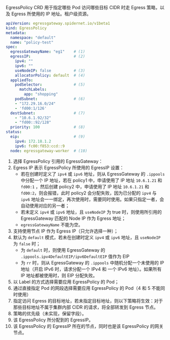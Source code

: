 EgressPolicy CRD 用于指定哪些 Pod 访问哪些目标 CIDR 时走 Egress 策略，以及 Egress 所使用的 IP 地址。租户级资源。

```yaml
apiVersion: egressgateway.spidernet.io/v1beta1
kind: EgressPolicy
metadata:
  namespace: "default"
  name: "policy-test"
spec:
  egressGatewayName: "eg1"    # (1)
  egressIP:                   # (2)
    ipv4: ""                            
    ipv6: ""
    useNodeIP: false          # (3)
    allocatorPolicy: default  # (4)
  appliedTo:                
    podSelector:              # (5) 
      matchLabels:    
        app: "shopping"
    podSubnet:                # (6)
    - "172.29.16.0/24"
    - 'fd00:1/126'
  destSubnet:                 # (7)
    - "10.6.1.92/32"
    - "fd00::92/128"
  priority: 100               # (8)
status:
  eip:                        # (9)
    ipv4: 172.18.1.2
    ipv6: fc00:f853:ccd::9
  node: egressgateway-worker  # (10)
```

1. 选择 EgressPolicy 引用的 EgressGateway：
2. Egress IP 表示 EgressPolicy 所使用的 EgressIP 设置：
    * 若在创建时定义了 `ipv4` 或 `ipv6` 地址，则从 EgressGateway 的 `.ippools` 中分配一个 IP 地址，若在 policy1 中，申请使用了 IP 地址 `10.6.1.21` 和 `fd00:1` ，然后创建 policy2 中，申请使用了 IP 地址 `10.6.1.21` 和 `fd00:2`，则会报错，此时 policy2 会分配失败，因为已分配的 `ipv4` 与 `ipv6` 地址会一一绑定，再次使用时，需要同时使用。如果只指定一者，会自动使用对应的另一者；
    * 若未定义 `ipv4` 或 `ipv6` 地址，且 `useNodeIP` 为 true 时，则使用所引用的 EgressGateway 匹配的 Node IP 作为 Egress 地址；
    * `egressGatewayName` 不能为空。
3. 支持使用节点 IP 作为 Egress IP（只允许选择一种）；
4. 默认为 `default` 模式，若未在创建时定义 `ipv4` 或 `ipv6` 地址，且 `useNodeIP` 为 `false` 时；
    * 为 `default` 时，则使用 EgressGateway 的 `.ippools.ipv4DefaultEIP/ipv6DefaultEIP` 值作为 EIP
    * 为 `rr` 时，则从 EgressGateway 的 `.ippools` 中随机分配一个未使用的 IP 地址（开启 IPv6 时，请求分配一个 IPv4 和 一个 IPv6 地址）。如果所有 IP 地址都被使用时，则 EIP 分配失败。
5. 以 Label 的方式选择需要应用 EgressPolicy 的 Pod；
6. 通过直接指定 Pod 的网段选择需要应用 EgressPolicy 的 Pod（4 和 5 不能同时使用）
7. 指定访问 Egress 的目标地址，若未指定目标地址，则以下策略将生效：对于那些目标地址不属于集群内部 CIDR 的请求，将全部转发到 Egress 节点。
8. 策略的优先级（未实现，保留字段）。
9. 该 EgressPolicy 所分配到的 EgressIP。
10. 该 EgressPolicy 的 EgressIP 所在的节点，同时也是该 EgressPolicy 的网关节点。
